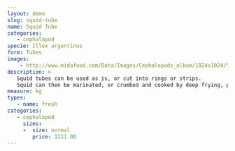 ```yaml
---
layout: demo
slug: squid-tube
name: Squid Tube
categories:
   - cephalopod
specie: Illex argentinus
form: Tubes
images:
    - http://www.midafood.com/Data/Images/Cephalopods_album/1024x1024/54acdb83c147a444.jpg
description: >
   Squid tubes can be used as is, or cut into rings or strips.
   Squid can then be marinated, or crumbed and cooked by deep frying, pan frying, baking or grilling.
measure: kg
types:
   - name: fresh
categories:
   - cephalopod
     sizes:
     -  size: normal
        price: 1211.00
---
```

